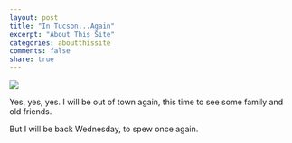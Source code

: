 ```yaml
---
layout: post
title: "In Tucson...Again"
excerpt: "About This Site"
categories: aboutthissite
comments: false
share: true
---
```


![](https://visittucsonorg.s3-us-west-1.amazonaws.com/styles/slideshow/s3/dazb_downtown_tucson_sunset.jpg?itok=FYJn4MV5)








Yes, yes, yes. I will be out of town again, this time to see some family and old friends.

But I will be back Wednesday, to spew once again.




